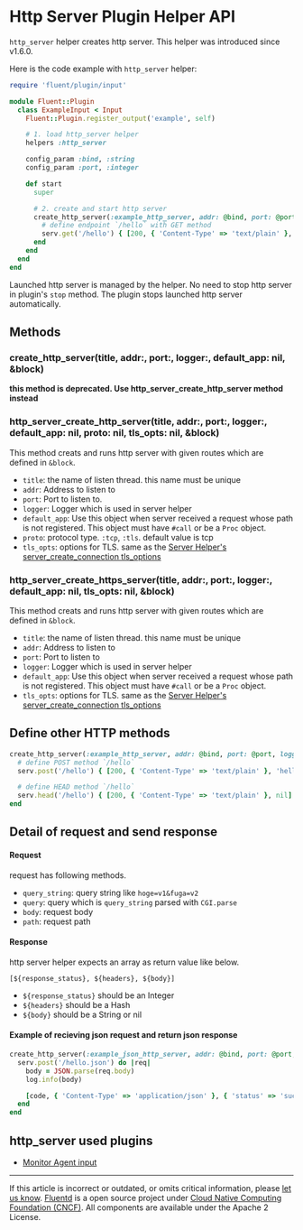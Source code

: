 # Http Server Plugin Helper API

`http_server` helper creates http server.
This helper was introduced since v1.6.0.

Here is the code example with `http_server` helper:

```rb
require 'fluent/plugin/input'

module Fluent::Plugin
  class ExampleInput < Input
    Fluent::Plugin.register_output('example', self)

    # 1. load http_server helper
    helpers :http_server

    config_param :bind, :string
    config_param :port, :integer

    def start
      super

      # 2. create and start http server
      create_http_server(:example_http_server, addr: @bind, port: @port, logger: log) do |serv|
        # define endpoint `/hello` with GET method
        serv.get('/hello') { [200, { 'Content-Type' => 'text/plain' }, 'hello!'] }
      end
    end
  end
end
```

Launched http server is managed by the helper. No need to stop http server
in plugin's `stop` method. The plugin stops launched http server automatically.

## Methods

### create\_http\_server(title, addr:, port:, logger:, default\_app: nil, &block)

__this method is deprecated. Use http\_server\_create\_http\_server method instead__

### http\_server\_create\_http\_server(title, addr:, port:, logger:, default\_app: nil, proto: nil, tls_opts: nil, &block)

This method creats and runs http server with given routes which are defined in `&block`.

- `title`: the name of listen thread. this name must be unique
- `addr`: Address to listen to
- `port`: Port to listen to.
- `logger`: Logger which is used in server helper
- `default_app`: Use this object when server received a request whose path is not registered. This object must have `#call` or be a `Proc` object.
- `proto`: protocol type. `:tcp`, `:tls`.  default value is tcp
- `tls_opts`: options for TLS. same as the [Server Helper's  server_create_connection tls_options](/developer/api-plugin-helper-server)

### http\_server\_create\_https\_server(title, addr:, port:, logger:, default\_app: nil, tls_opts: nil, &block)

This method creats and runs http server with given routes which are defined in `&block`.

- `title`: the name of listen thread. this name must be unique
- `addr`: Address to listen to
- `port`: Port to listen to
- `logger`: Logger which is used in server helper
- `default_app`: Use this object when server received a request whose path is not registered. This object must have `#call` or be a `Proc` object.
- `tls_opts`: options for TLS. same as the [Server Helper's  server_create_connection tls_options](/developer/api-plugin-helper-server)


## Define other HTTP methods

```rb
create_http_server(:example_http_server, addr: @bind, port: @port, logger: log) do |serv|
  # define POST method `/hello`
  serv.post('/hello') { [200, { 'Content-Type' => 'text/plain' }, 'hello!'] }

  # define HEAD method `/hello`
  serv.head('/hello') { [200, { 'Content-Type' => 'text/plain' }, nil] }
end
```

## Detail of request and send response

#### Request

request has following methods.

* `query_string`: query string like `hoge=v1&fuga=v2`
* `query`: query which is `query_string` parsed with `CGI.parse`
* `body`: request body
* `path`: request path

#### Response

http server helper expects an array as return value like below.

`[${response_status}, ${headers}, ${body}]`

* `${response_status}` should be an Integer
* `${headers}` should be a Hash
* `${body}` should be a String or nil

#### Example of recieving json request and return json response

```rb
create_http_server(:example_json_http_server, addr: @bind, port: @port, logger: log) do |serv|
  serv.post('/hello.json') do |req|
    body = JSON.parse(req.body)
    log.info(body)

    [code, { 'Content-Type' => 'application/json' }, { 'status' => 'success' }.to_json]
  end
end
```

## http\_server used plugins

-   [Monitor Agent input](/plugins/input/monitor_agent.md)

------------------------------------------------------------------------

If this article is incorrect or outdated, or omits critical information, please [let us know](https://github.com/fluent/fluentd-docs-gitbook/issues?state=open).
[Fluentd](http://www.fluentd.org/) is a open source project under [Cloud Native Computing Foundation (CNCF)](https://cncf.io/). All components are available under the Apache 2 License.

